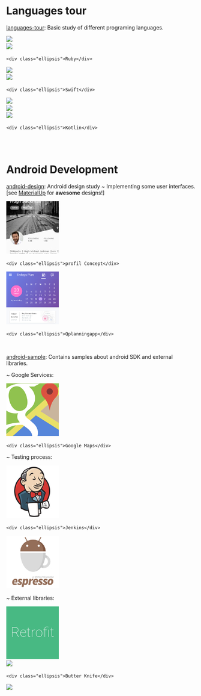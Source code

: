 <br/>

# Languages tour

<!-- LANGUAGES-TOUR -->
<p>
	<a href="https://github.com/worknrole/languages-tour" class="content_link" target="_blank">languages-tour</a>: Basic study of different programing languages.
</p>

<div class="cover">
	<a target="blank" href="{{ site.languagesurl }}python.py">
		<img src="{{ site.coverurl }}python.jpg"/>
	</a>
</div>

<div class="cover">
	<a target="blank" href="{{ site.languagesurl }}ruby.rb">
		<img src="{{ site.coverurl }}ruby.jpg"/>
	</a>

	<div class="ellipsis">Ruby</div>
</div>

<div class="cover">
	<a target="blank" href="{{ site.languagesurl }}C%23.cs">
		<img src="{{ site.coverurl }}CSharp.jpg"/>
	</a>
</div>

<div class="cover">
	<a target="blank" href="{{ site.languagesurl }}Swift.swift">
		<img src="{{ site.coverurl }}swift.jpg"/>
	</a>

	<div class="ellipsis">Swift</div>
</div>

<div class="cover">
	<a target="blank" href="{{ site.languagesurl }}Scala.scala">
		<img src="{{ site.coverurl }}scala.jpg"/>
	</a>
</div>

<div class="cover">
	<a target="blank" href="{{ site.languagesurl }}PHP.php">
		<img src="{{ site.coverurl }}php.jpg"/>
	</a>
</div>

<div class="cover">
	<a target="blank" href="{{ site.languagesurl }}Kotlin.kt">
		<img src="{{ site.coverurl }}kotlin.jpg"/>
	</a>

	<div class="ellipsis">Kotlin</div>
</div>

<div class="break_float"/><br/><br/>





# Android Development

<!-- ANDROID-DESIGN -->
<p>
	<a href="https://github.com/worknrole/android-design" class="content_link" target="_blank">android-design</a>: Android design study &#126; Implementing some user interfaces.<br/>
	[see <a href="https://material.uplabs.com/" class="inside_link" target="_blank">MaterialUp</a> for <b>awesome</b> designs!]
</p>

<div class="cover">
	<a target="blank" href="{{ site.designurl }}ui/userprofileconcept">
		<img src="assets/img/cover/upc.jpg"/>
	</a>

	<div class="ellipsis">profil Concept</div>
</div>

<div class="cover">
	<a target="blank" href="{{ site.designurl }}ui/qplanningapp">
		<img src="assets/img/cover/qplanningapp.png"/>
	</a>

	<div class="ellipsis">Qplanningapp</div>
</div>



<div class="break_float"/><br/>



<!-- ANDROID-SAMPLE -->
<p>
	<a href="https://github.com/worknrole/android-sample" class="content_link" target="_blank">android-sample</a>: Contains samples about android SDK and external libraries. 
</p>
   

<p class="subtitle">&#126; Google Services:</p>

<div class="cover">
	<a target="blank" href="{{ site.googlesampleurl }}maps">
		<img src="assets/img/cover/googlemaps.jpg"/>
	</a>
	
	<div class="ellipsis">Google Maps</div>
</div>

<div class="break_float"/>
   

<p class="subtitle">&#126; Testing process:</p>

<div class="cover">
	<a href="{{ site.url }}/jenkins.html">
		<img src="assets/img/cover/jenkins.jpg"/>
	</a>
	
	<div class="ellipsis">Jenkins</div>
</div>

<div class="cover">
	<a target="blank" href="{{ site.testsampleurl }}androidTest/java/com/wornrole/sample">
		<img src="assets/img/cover/espresso.jpg"/>
	</a>
</div>

<div class="break_float"/>


<p class="subtitle">&#126; External libraries:</p>

<div class="cover">
	<a target="blank" href="{{ site.externalsampleurl }}retrofit">
		<img src="assets/img/cover/retrofit.jpg"/>
	</a>
</div>

<div class="cover">
	<a target="blank" href="{{ site.externalsampleurl }}butterknife/BKCustomView.java">
		<img src="{{ site.coverurl }}butterknife.jpg"/>
	</a>
	
	<div class="ellipsis">Butter Knife</div>
</div>

<div class="cover">
	<a target="blank" href="{{ site.externalsampleurl }}otto">
		<img src="{{ site.coverurl }}otto.jpg"/>
	</a>
</div>

<div class="break_float"/><br/>